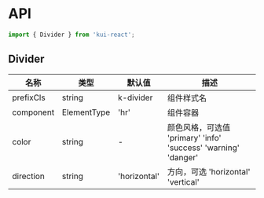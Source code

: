 # API

```jsx
import { Divider } from 'kui-react';
```

## Divider

| 名称      | 类型        | 默认值       | 描述                                                           |
| --------- | ----------- | ------------ | -------------------------------------------------------------- |
| prefixCls | string      | k-divider    | 组件样式名                                                     |
| component | ElementType | 'hr'         | 组件容器                                                       |
| color     | string      | -            | 颜色风格，可选值 'primary' 'info' 'success' 'warning' 'danger' |
| direction | string      | 'horizontal' | 方向，可选 'horizontal' 'vertical'                             |
